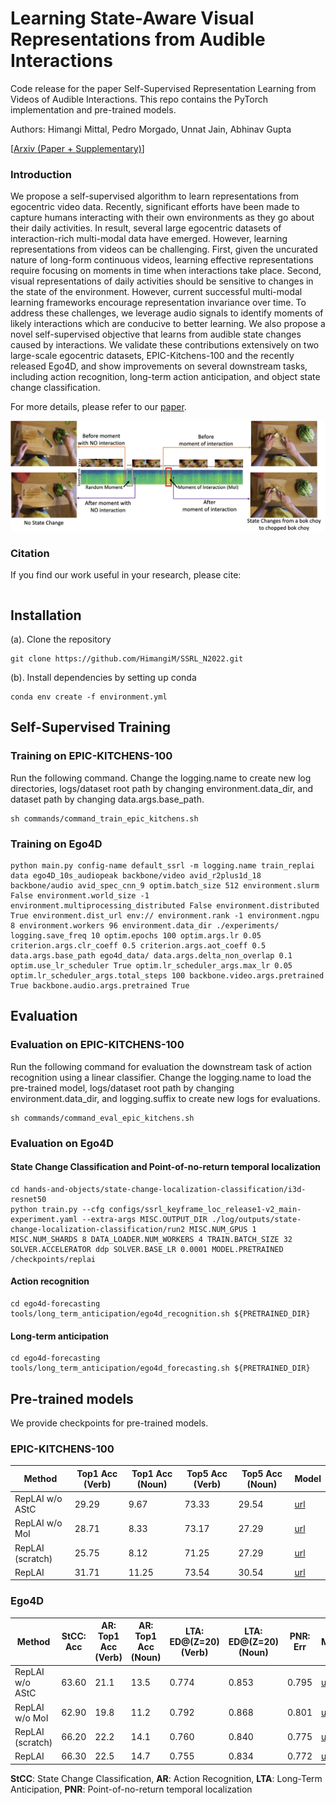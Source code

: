 # Learning State-Aware Visual Representations from Audible Interactions

Code release for the paper Self-Supervised Representation Learning from Videos of Audible Interactions. This repo contains the PyTorch implementation and pre-trained models.

Authors: Himangi Mittal, Pedro Morgado, Unnat Jain, Abhinav Gupta

[[Arxiv (Paper + Supplementary)]()]

### Introduction
We propose a self-supervised algorithm to learn representations from egocentric video data. Recently, significant efforts have been made to capture humans interacting with their own environments as they go about their daily activities. In result, several large egocentric datasets of interaction-rich multi-modal data have emerged. However, learning representations from videos can be challenging. First, given the uncurated nature of long-form continuous videos, learning effective representations require focusing on moments in time when interactions take place. Second, visual representations of daily activities should be sensitive to changes in the state of the environment. However, current successful multi-modal learning frameworks encourage representation invariance over time. To address these challenges, we leverage audio signals to identify moments of likely interactions which are conducive to better learning. We also propose a novel self-supervised objective that learns from audible state changes caused by interactions. We validate these contributions extensively on two large-scale egocentric datasets, EPIC-Kitchens-100 and the recently released Ego4D, and show improvements on several downstream tasks, including action recognition, long-term action anticipation, and object state change classification.

For more details, please refer to our [paper]().

![Teaser Image](./fig1.png)

### Citation
If you find our work useful in your research, please cite:
```
```

## Installation
(a). Clone the repository
```
git clone https://github.com/HimangiM/SSRL_N2022.git
```
(b). Install dependencies by setting up conda
```
conda env create -f environment.yml
```

## Self-Supervised Training

### Training on EPIC-KITCHENS-100

Run the following command. Change the logging.name to create new log directories, logs/dataset root path by changing environment.data_dir, and dataset path by changing data.args.base_path.

```
sh commands/command_train_epic_kitchens.sh 
```

### Training on Ego4D

```
python main.py config-name default_ssrl -m logging.name train_replai data ego4D_10s_audiopeak backbone/video avid_r2plus1d_18 backbone/audio avid_spec_cnn_9 optim.batch_size 512 environment.slurm False environment.world_size -1 environment.multiprocessing_distributed False environment.distributed True environment.dist_url env:// environment.rank -1 environment.ngpu 8 environment.workers 96 environment.data_dir ./experiments/ logging.save_freq 10 optim.epochs 100 optim.args.lr 0.05 criterion.args.clr_coeff 0.5 criterion.args.aot_coeff 0.5 data.args.base_path ego4d_data/ data.args.delta_non_overlap 0.1 optim.use_lr_scheduler True optim.lr_scheduler_args.max_lr 0.05 optim.lr_scheduler_args.total_steps 100 backbone.video.args.pretrained True backbone.audio.args.pretrained True
```

## Evaluation

### Evaluation on EPIC-KITCHENS-100

Run the following command for evaluation the downstream task of action recognition using a linear classifier. Change the logging.name to load the pre-trained model, logs/dataset root path by changing environment.data_dir, and logging.suffix to create new logs for evaluations.

```
sh commands/command_eval_epic_kitchens.sh 
```

### Evaluation on Ego4D

#### State Change Classification and Point-of-no-return temporal localization

```
cd hands-and-objects/state-change-localization-classification/i3d-resnet50
python train.py --cfg configs/ssrl_keyframe_loc_release1-v2_main-experiment.yaml --extra-args MISC.OUTPUT_DIR ./log/outputs/state-change-localization-classification/run2 MISC.NUM_GPUS 1 MISC.NUM_SHARDS 8 DATA_LOADER.NUM_WORKERS 4 TRAIN.BATCH_SIZE 32 SOLVER.ACCELERATOR ddp SOLVER.BASE_LR 0.0001 MODEL.PRETRAINED /checkpoints/replai
```

#### Action recognition

```
cd ego4d-forecasting
tools/long_term_anticipation/ego4d_recognition.sh ${PRETRAINED_DIR}
```

#### Long-term anticipation

```
cd ego4d-forecasting
tools/long_term_anticipation/ego4d_forecasting.sh ${PRETRAINED_DIR}
```

## Pre-trained models
We provide checkpoints for pre-trained models.

### EPIC-KITCHENS-100 

| **Method** | **Top1 Acc (Verb)** | **Top1 Acc (Noun)** | **Top5 Acc (Verb)** | **Top5 Acc (Noun)** | **Model** |
|------- |-----------------|-----------------|-----------------|-----------------|-------|
| RepLAI w/o AStC | 29.29 | 9.67 | 73.33 | 29.54 | [url](https://drive.google.com/file/d/1ls8MFxxaUr_D8KKzqANUfslU90DQYUxU/view?usp=sharing) |
| RepLAI w/o MoI | 28.71 | 8.33 | 73.17 | 27.29 | [url](https://drive.google.com/file/d/1KAtIvgK4RxcgYPK8aHTbnJxawEpY0Q4w/view?usp=sharing) |
| RepLAI (scratch) | 25.75 | 8.12 | 71.25 | 27.29 | [url](https://drive.google.com/file/d/1aVKCLD6DWZYafvrA-rODLyYMw0X_hj9d/view?usp=sharing) |
| RepLAI | 31.71 | 11.25 | 73.54 | 30.54 | [url](https://drive.google.com/file/d/1FlRJxKo0gYGZTzxPUB4hloQWA4cNG4ZU/view?usp=sharing) |

### Ego4D

| **Method** | **StCC: Acc** | **AR: Top1 Acc (Verb)** | **AR: Top1 Acc (Noun)** | **LTA: ED@(Z=20) (Verb)** | **LTA: ED@(Z=20) (Noun)** | **PNR: Err** | **Model** |
| --- | --- | --- | --- | --- | --- | --- | --- |
| RepLAI w/o AStC | 63.60 | 21.1 | 13.5 | 0.774 | 0.853 | 0.795 | [url](https://drive.google.com/file/d/1hQH1UWgC_-EztKpmma3TNST7OYGkQyI_/view?usp=sharing) |
| RepLAI w/o MoI | 62.90 | 19.8 | 11.2 | 0.792 | 0.868 | 0.801 | [url](https://drive.google.com/file/d/1F6ZOuyS9C92OLrunA7zQkWp7vb6eQkOT/view?usp=sharing) |
| RepLAI (scratch) | 66.20 | 22.2 | 14.1 | 0.760 | 0.840 | 0.775 | [url](https://drive.google.com/file/d/1g5DhV7z5W5kNBJSMQ2cHK0iWU0KAyecX/view?usp=sharing) |
| RepLAI | 66.30 | 22.5 | 14.7 | 0.755 | 0.834 | 0.772 | [url](https://drive.google.com/file/d/1uw_fAB9N3y9--vGegKYdK_H2SSMbk4d5/view?usp=sharing) |

**StCC**: State Change Classification, **AR**: Action Recognition, **LTA**: Long-Term Anticipation, **PNR**: Point-of-no-return temporal localization
